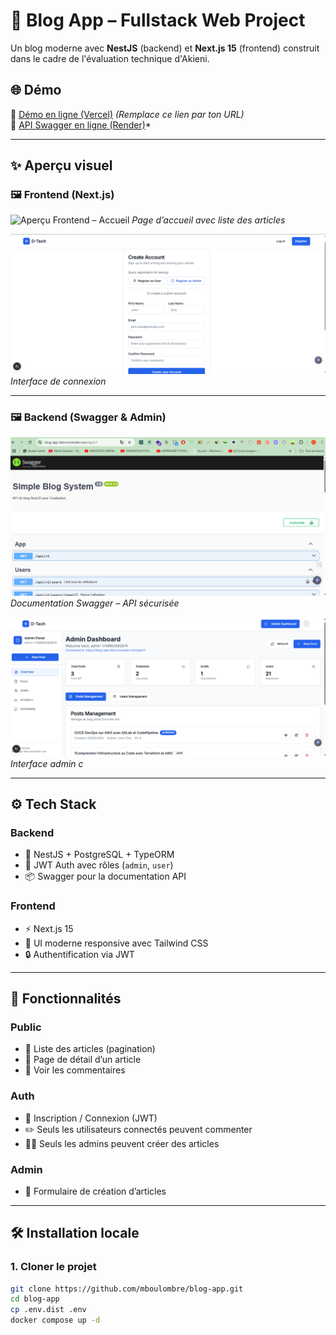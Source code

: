 # 📝 Blog App – Fullstack Web Project

Un blog moderne avec **NestJS** (backend) et **Next.js 15** (frontend) construit dans le cadre de l'évaluation technique d'Akieni.

## 🌐 Démo

🔗 [Démo en ligne (Vercel)](https://your-app.vercel.app) *(Remplace ce lien par ton URL)*  
🔗 [API Swagger en ligne (Render)](https://blog-app-dton.onrender.com/api/v1)*

---

## ✨ Aperçu visuel

### 🖼️ Frontend (Next.js)

![Aperçu Frontend – Accueil](./screenshots/frontend-home.png)
*Page d’accueil avec liste des articles*

![Aperçu Frontend – Login](./screenshots/frontend-login.png)
*Interface de connexion*

---

### 🖼️ Backend (Swagger & Admin)

![Swagger UI](./screenshots/swagger-docs.png)
*Documentation Swagger – API sécurisée*

![Admin – Création article](./screenshots/admin.png)
*Interface admin  c*

---

## ⚙️ Tech Stack

### Backend
- 🚀 NestJS + PostgreSQL + TypeORM
- 🔐 JWT Auth avec rôles (`admin`, `user`)
- 📦 Swagger pour la documentation API

### Frontend
- ⚡ Next.js 15 
- 🎨 UI moderne responsive avec Tailwind CSS
- 🔒 Authentification via JWT

---

## 🧩 Fonctionnalités

### Public
- 📰 Liste des articles (pagination)
- 📖 Page de détail d’un article
- 💬 Voir les commentaires

### Auth
- 🔐 Inscription / Connexion (JWT)
- ✏️ Seuls les utilisateurs connectés peuvent commenter
- 👨‍💼 Seuls les admins peuvent créer des articles

### Admin
- 📝 Formulaire de création d’articles

---

## 🛠️ Installation locale

### 1. Cloner le projet

```bash
git clone https://github.com/mboulombre/blog-app.git
cd blog-app
cp .env.dist .env
docker compose up -d
